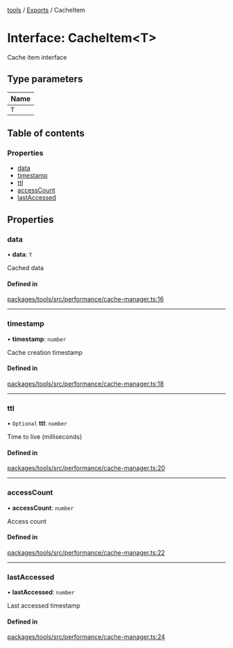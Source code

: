 <!-- 
 ⚠️  AUTO-GENERATED FILE - DO NOT EDIT MANUALLY
 This file is automatically generated by scripts/docs-generator.js
 To make changes, edit the source TypeScript files or update the generator script
-->

[tools](../../) / [Exports](../modules) / CacheItem

# Interface: CacheItem\<T\>

Cache item interface

## Type parameters

| Name |
| :------ |
| `T` |

## Table of contents

### Properties

- [data](CacheItem#data)
- [timestamp](CacheItem#timestamp)
- [ttl](CacheItem#ttl)
- [accessCount](CacheItem#accesscount)
- [lastAccessed](CacheItem#lastaccessed)

## Properties

### data

• **data**: `T`

Cached data

#### Defined in

[packages/tools/src/performance/cache-manager.ts:16](https://github.com/woojubb/robota/blob/99dadbf06916eba8bc2a112b20eb18f9ab438c3e/packages/tools/src/performance/cache-manager.ts#L16)

___

### timestamp

• **timestamp**: `number`

Cache creation timestamp

#### Defined in

[packages/tools/src/performance/cache-manager.ts:18](https://github.com/woojubb/robota/blob/99dadbf06916eba8bc2a112b20eb18f9ab438c3e/packages/tools/src/performance/cache-manager.ts#L18)

___

### ttl

• `Optional` **ttl**: `number`

Time to live (milliseconds)

#### Defined in

[packages/tools/src/performance/cache-manager.ts:20](https://github.com/woojubb/robota/blob/99dadbf06916eba8bc2a112b20eb18f9ab438c3e/packages/tools/src/performance/cache-manager.ts#L20)

___

### accessCount

• **accessCount**: `number`

Access count

#### Defined in

[packages/tools/src/performance/cache-manager.ts:22](https://github.com/woojubb/robota/blob/99dadbf06916eba8bc2a112b20eb18f9ab438c3e/packages/tools/src/performance/cache-manager.ts#L22)

___

### lastAccessed

• **lastAccessed**: `number`

Last accessed timestamp

#### Defined in

[packages/tools/src/performance/cache-manager.ts:24](https://github.com/woojubb/robota/blob/99dadbf06916eba8bc2a112b20eb18f9ab438c3e/packages/tools/src/performance/cache-manager.ts#L24)
